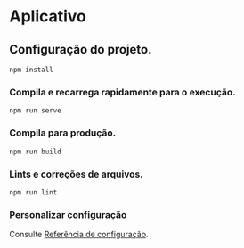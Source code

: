 # Aplicativo

## Configuração do projeto.
```
npm install
```

### Compila e recarrega rapidamente para o execução.
```
npm run serve
```

### Compila para produção.
```
npm run build
```

### Lints e correções de arquivos.
```
npm run lint
```

### Personalizar configuração
Consulte [Referência de configuração](https://cli.vuejs.org/config/).
